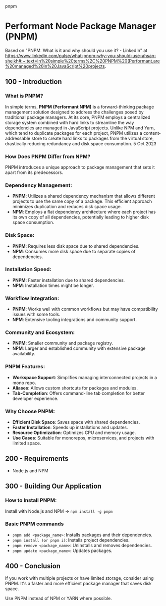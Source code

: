 pnpm
# Performant Node Package Manager (PNPM)

Based on "PNPM: What is it and why should you use it? - LinkedIn" at https://www.linkedin.com/pulse/what-pnpm-why-you-should-use-ahsan-sheikh#:~:text=In%20simple%20terms%2C%20PNPM%20(Performant,are%20managed%20in%20JavaScript%20projects.

## 100 - Introduction

### What is PNPM?

In simple terms, **PNPM (Performant NPM)** is a forward-thinking package management solution designed to address the challenges posed by traditional package managers. At its core, PNPM employs a centralized storage system combined with hard links to streamline the way dependencies are managed in JavaScript projects. Unlike NPM and Yarn, which tend to duplicate packages for each project, PNPM utilizes a content-addressable store to create hard links to packages from the virtual store, drastically reducing redundancy and disk space consumption. 5 Oct 2023

### How Does PNPM Differ from NPM?

PNPM introduces a unique approach to package management that sets it apart from its predecessors.

### Dependency Management:

- **PNPM**: Utilizes a shared dependency mechanism that allows different projects to use the same copy of a package. This efficient approach minimizes duplication and reduces disk space usage.
- **NPM**: Employs a flat dependency architecture where each project has its own copy of all dependencies, potentially leading to higher disk space consumption.

### Disk Space:

- **PNPM**: Requires less disk space due to shared dependencies.
- **NPM**: Consumes more disk space due to separate copies of dependencies.

### Installation Speed:

- **PNPM**: Faster installation due to shared dependencies.
- **NPM**: Installation times might be longer.

### Workflow Integration:

- **PNPM**: Works well with common workflows but may have compatibility issues with some tools.
- **NPM**: Extensive tooling integrations and community support.

### Community and Ecosystem:

- **PNPM**: Smaller community and package registry.
- **NPM**: Larger and established community with extensive package availability.

### PNPM Features:

- **Workspace Support**: Simplifies managing interconnected projects in a mono repo.
- **Aliases**: Allows custom shortcuts for packages and modules.
- **Tab-Completion**: Offers command-line tab completion for better developer experience.

### Why Choose PNPM:

- **Efficient Disk Space**: Saves space with shared dependencies.
- **Faster Installation**: Speeds up installations and updates.
- **Resource Optimization**: Optimizes CPU and memory usage.
- **Use Cases**: Suitable for monorepos, microservices, and projects with limited space.

## 200 - Requirements

- Node.js and NPM

## 300 - Building Our Application

### How to Install PNPM:

Install with Node.js and NPM -> ```npm install -g pnpm```

### Basic PNPM commands

- ```pnpm add <package_name>```: Installs packages and their dependencies.
- ```pnpm install (or pnpm i)```: Installs project dependencies.
- ```pnpm remove <package_name>```: Uninstalls and removes dependencies.
- ```pnpm update <package_name>```: Updates packages.

## 400 - Conclusion

If you work with multiple projects or have limited storage, consider using PNPM. It's a faster and more efficient package manager that saves disk space.

Use PNPM instead of NPM or YARN where possible.
